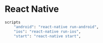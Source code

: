 # React Native


```sh
scripts
    "android": "react-native run-android",
    "ios": "react-native run-ios",
    "start": "react-native start",
```
